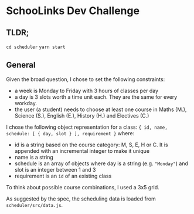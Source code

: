 # SchooLinks Dev Challenge

## TLDR;

``cd scheduler``
``yarn start``

## General

Given the broad question, I chose to set the following constraints:
- a week is Monday to Friday with 3 hours of classes per day
- a day is 3 slots worth a time unit each. They are the same for every workday.
- the user (a student) needs to choose at least one course in Maths (M.), Science (S.), English (E.), History (H.) and Electives (C.)

I chose the following object representation for a class:
``{ id, name, schedule: [ { day, slot } ], requirement }``
where:
- id is a string based on the course category: M, S, E, H or C. It is appended with an incremental integer to make it unique
- name is a string
- schedule is an array of objects where day is a string (e.g. ``"Monday"``) and slot is an integer between 1 and 3
- requirement is an ``id`` of an existing class

To think about possible course combinations, I used a 3x5 grid.

As suggested by the spec, the scheduling data is loaded from ``scheduler/src/data.js``.
